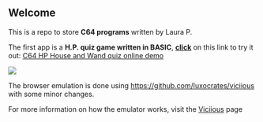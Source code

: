 ## Welcome

This is a repo to store **C64 programs** written by Laura P.

The first app is a **H.P. quiz game written in BASIC**, [**click**](https://zeratulok.github.io/c64/LoliC64.html) on this link to try it out: [C64 HP House and Wand quiz online demo](https://zeratulok.github.io/c64/LoliC64.html)

![](c64_harry_potter_quiz.gif)

The browser emulation is done using https://github.com/luxocrates/viciious with some minor changes.

For more information on how the emulator works, visit the [Viciious](https://github.com/luxocrates/viciious) page

